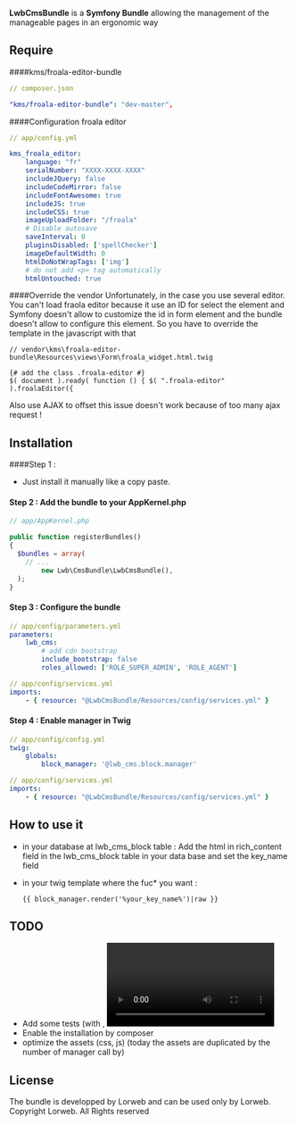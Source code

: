 **LwbCmsBundle** is a **Symfony Bundle** allowing the management of 
the manageable pages in an ergonomic way

Require
------------

####kms/froala-editor-bundle

``` yaml
// composer.json

"kms/froala-editor-bundle": "dev-master",
```

####Configuration froala editor

``` yaml
// app/config.yml

kms_froala_editor:
    language: "fr"
    serialNumber: "XXXX-XXXX-XXXX"
    includeJQuery: false
    includeCodeMirror: false
    includeFontAwesome: true
    includeJS: true
    includeCSS: true
    imageUploadFolder: "/froala"
    # Disable autosave
    saveInterval: 0
    pluginsDisabled: ['spellChecker']
    imageDefaultWidth: 0
    htmlDoNotWrapTags: ['img']
    # do not add <p> tag automatically
    htmlUntouched: true
```

####Override the vendor
Unfortunately, in the case you use several editor. You can't load fraola editor because it use an 
 ID for select the element and Symfony doesn't allow to customize the id in form element and the bundle
 doesn't allow to configure this element. So you have to override the template in the javascript with that
 
``` twig
// vendor\kms\froala-editor-bundle\Resources\views\Form\froala_widget.html.twig

{# add the class .froala-editor #}
$( document ).ready( function () { $( ".froala-editor" ).froalaEditor({
```

Also use AJAX to offset this issue doesn't work because of too many ajax request !


Installation
------------

####Step 1 : 
* Just install it manually like a copy paste.

#### Step 2 : Add the bundle to your AppKernel.php

``` php
// app/AppKernel.php

public function registerBundles()
{
  $bundles = array(
    // ...
        new Lwb\CmsBundle\LwbCmsBundle(),
  );
}
```

#### Step 3 : Configure the bundle

``` yaml
// app/config/parameters.yml
parameters:
    lwb_cms:
        # add cdn bootstrap
        include_bootstrap: false
        roles_allowed: ['ROLE_SUPER_ADMIN', 'ROLE_AGENT']
```

``` yaml
// app/config/services.yml
imports:
    - { resource: "@LwbCmsBundle/Resources/config/services.yml" }
```

#### Step 4 : Enable manager in Twig

``` yaml
// app/config/config.yml
twig:
    globals:
        block_manager: '@lwb_cms.block.manager'
```

``` yaml
// app/config/services.yml
imports:
    - { resource: "@LwbCmsBundle/Resources/config/services.yml" }
```

How to use it
-------------

- in your database at lwb_cms_block table : 
Add the html in rich_content field in the lwb_cms_block table in your data base and set the key_name field

- in your twig template where the fuc* you want : 
    ``` twig
    {{ block_manager.render('%your_key_name%')|raw }}
    ```

## TODO
- Add some tests (with <img>, <video> and more html tags)
- Enable the installation by composer
- optimize the assets (css, js) (today the assets are duplicated by the number of manager call by)

## License

The bundle is developped by Lorweb and can be used only by Lorweb. 
Copyright Lorweb. All Rights reserved